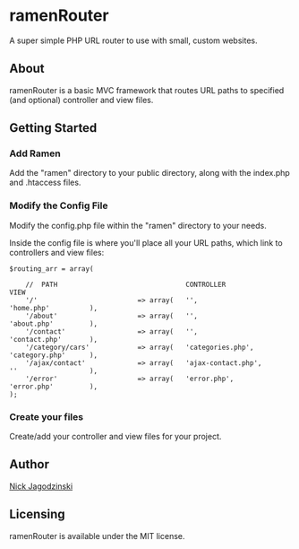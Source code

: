 # ramenRouter
A super simple PHP URL router to use with small, custom websites. 

## About
ramenRouter is a basic MVC framework that routes URL paths to specified (and optional) controller and view files. 

## Getting Started

### Add Ramen

Add the "ramen" directory to your public directory, along with the index.php and .htaccess files. 

### Modify the Config File

Modify the config.php file within the "ramen" directory to your needs. 

Inside the config file is where you'll place all your URL paths, which link to controllers and view files:

```
$routing_arr = array(
	
	//	PATH								CONTROLLER					VIEW
	'/' 						=> array(	'', 						'home.php'			),
	'/about' 					=> array(	'', 						'about.php'			),
	'/contact' 					=> array(	'',							'contact.php'		),
	'/category/cars'			=> array(	'categories.php', 			'category.php'		),
	'/ajax/contact'				=> array(	'ajax-contact.php', 		''					),
	'/error'					=> array(	'error.php', 				'error.php'			),
);
```

### Create your files

Create/add your controller and view files for your project. 

## Author

[Nick Jagodzinski](http://nickjag.com)

## Licensing
ramenRouter is available under the MIT license.

